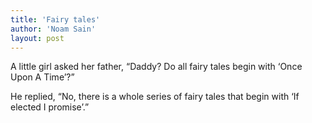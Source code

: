 ```yaml
---
title: 'Fairy tales'
author: 'Noam Sain'
layout: post
---
```


A little girl asked her father, “Daddy? Do all fairy tales begin with ‘Once Upon A Time’?”

He replied, “No, there is a whole series of fairy tales that begin with ‘If elected I promise’.”